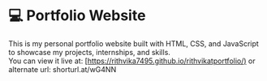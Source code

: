 # 💻 Portfolio Website

This is my personal portfolio website built with HTML, CSS, and JavaScript to showcase my projects, internships, and skills.  
You can view it live at: [[https://rithvika7495.github.io/rithvikatportfolio/)](https://rithvika7495.github.io/rithvikatportfolio/) or alternate url: shorturl.at/wG4NN
